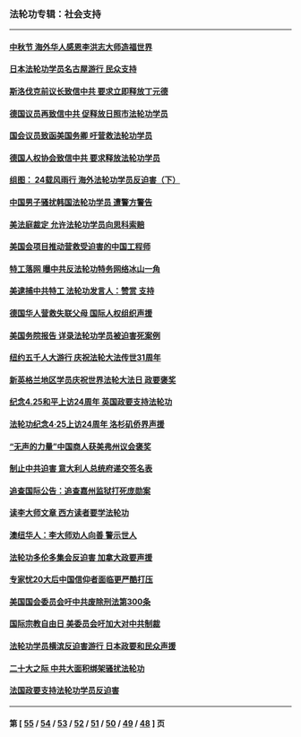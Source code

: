 ### 法轮功专辑：社会支持
---
#### [中秋节 海外华人感恩李洪志大师造福世界](../../pages/nf4386/n14084051.md?10180430) 
#### [日本法轮功学员名古屋游行 民众支持](../../pages/nf4386/n14077424.md?10180430) 
#### [斯洛伐克前议长致信中共 要求立即释放丁元德](../../pages/nf4386/n14074619.md?10180430) 
#### [德国议员再致信中共 促释放日照市法轮功学员](../../pages/nf4386/n14069901.md?10180430) 
#### [国会议员致函美国务卿 吁营救法轮功学员](../../pages/nf4386/n14068427.md?10180430) 
#### [德国人权协会致信中共 要求释放法轮功学员](../../pages/nf4386/n14045330.md?10180430) 
#### [组图： 24载风雨行 海外法轮功学员反迫害（下）](../../pages/nf4386/n14030279.md?10180430) 
#### [中国男子骚扰韩国法轮功学员 遭警方警告](../../pages/nf4386/n14033245.md?10180430) 
#### [美法庭裁定 允许法轮功学员向思科索赔](../../pages/nf4386/n14030620.md?10180430) 
#### [美国会项目推动营救受迫害的中国工程师](../../pages/nf4386/n14019887.md?10180430) 
#### [特工落网 曝中共反法轮功特务网络冰山一角](../../pages/nf4386/n14006412.md?10180430) 
#### [美逮捕中共特工 法轮功发言人：赞赏 支持](../../pages/nf4386/n14005107.md?10180430) 
#### [德国华人营救失联父母 国际人权组织声援](../../pages/nf4386/n14002019.md?10180430) 
#### [美国务院报告 详录法轮功学员被迫害死案例](../../pages/nf4386/n13997752.md?10180430) 
#### [纽约五千人大游行 庆祝法轮大法传世31周年](../../pages/nf4386/n13995110.md?10180430) 
#### [新英格兰地区学员庆祝世界法轮大法日 政要褒奖](../../pages/nf4386/n13990800.md?10180430) 
#### [纪念4.25和平上访24周年 英国政要支持法轮功](../../pages/nf4386/n13984057.md?10180430) 
#### [法轮功纪念4·25上访24周年 洛杉矶侨界声援](../../pages/nf4386/n13978796.md?10180430) 
#### [“无声的力量”中国商人获美弗州议会褒奖](../../pages/nf4386/n13941208.md?10180430) 
#### [制止中共迫害 意大利人总统府递交签名表](../../pages/nf4386/n13933726.md?10180430) 
#### [追查国际公告：追查嘉州监狱打死庞勋案](../../pages/nf4386/n13933461.md?10180430) 
#### [读李大师文章 西方读者要学法轮功](../../pages/nf4386/n13925142.md?10180430) 
#### [澳纽华人：李大师劝人向善 警示世人](../../pages/nf4386/n13924146.md?10180430) 
#### [法轮功多伦多集会反迫害 加拿大政要声援](../../pages/nf4386/n13881303.md?10180430) 
#### [专家忧20大后中国信仰者面临更严酷打压](../../pages/nf4386/n13874993.md?10180430) 
#### [美国国会委员会吁中共废除刑法第300条](../../pages/nf4386/n13868121.md?10180430) 
#### [国际宗教自由日 美委员会吁加大对中共制裁](../../pages/nf4386/n13855021.md?10180430) 
#### [法轮功学员横滨反迫害游行 日本政要和民众声援](../../pages/nf4386/n13847132.md?10180430) 
#### [二十大之际 中共大面积绑架骚扰法轮功](../../pages/nf4386/n13846381.md?10180430) 
#### [法国政要支持法轮功学员反迫害](../../pages/nf4386/n13841970.md?10180430) 

---
#### 第 [ [55](./55.md?10180430) / [54](./54.md?10180430) / [53](./53.md?10180430) / [52](./52.md?10180430) / [51](./51.md?10180430) / [50](./50.md?10180430) / [49](./49.md?10180430) / [48](./48.md?10180430) ] 页
